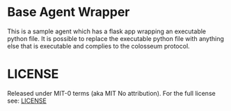 # Base Agent Wrapper

This is a sample agent which has a flask app wrapping an executable python
file. It is possible to replace the executable python file with anything else
that is executable and complies to the colosseum protocol.

# LICENSE

Released under MIT-0 terms (aka MIT No attribution).
For the full license see: [LICENSE](LICENSE)
